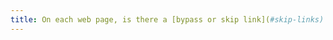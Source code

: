 ```yaml
---
title: On each web page, is there a [bypass or skip link](#skip-links) to the [main content region](#main-content-region) (excluding special cases)?
---
```

